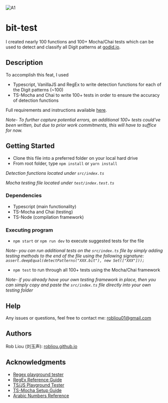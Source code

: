 ![A1](https://user-images.githubusercontent.com/81087205/230697170-927433cf-bf5d-4f51-ab1e-fa95395baf4d.png)

# bit-test

I created nearly 100 functions and 100+ Mocha/Chai tests which can be used to detect and classify all Digit patterns at [godid.io](godid.io).

## Description

To accomplish this feat, I used
* Typescript, VanillaJS and RegEx to write detection functions for each of the Digit patterns  (~100)
* TS-Mocha and Chai to write 100+ tests in order to ensure the accuracy of detection functions

Full requirements and instructions available [here](https://gist.github.com/renzholy/f857b464518e0cf97549a3aee141bd74).

*Note- To further capture potential errors, an additional 100+ tests could've been written, but due to prior work commitments, 
this will have to suffice for now.*

## Getting Started

* Clone this file into a preferred folder on your local hard drive
* From root folder, type ``npm install`` or ``yarn install``

*Detection functions located under ``src/index.ts``*

*Mocha testing file located under ``test/index.test.ts``*

### Dependencies

* Typescript (main functionality)
* TS-Mocha and Chai (testing)
* TS-Node (compilation framework)

### Executing program

* ``npm start`` or ``npm run dev`` to execute suggested tests for the file
 
*Note- you can run additional tests on the ``src/index.ts`` file by simply adding testing methods to the end of the file using the following signature:
  ``assert.deepEqual(detectPatterns("XXX.bit"), new Set(["XXX"]));``*
  
* ``npm test`` to run through all 100+ tests using the Mocha/Chai framework

*Note- if you already have your own testing framework in place, then you can simply copy and paste the ``src/index.ts`` file directly into your own testing folder*


## Help

Any issues or questions, feel free to contact me: robliou01@gmail.com

## Authors

Rob Liou (刘玉声): [robliou.github.io](https://robliou.github.io/)

## Acknowledgments

* [Regex playground tester](https://regex101.com/)
* [RegEx Reference Guide](https://www.freecodecamp.org/news/regular-expressions-for-beginners/)
* [TS/JS Playground Tester](https://leetcode.com/playground/new/empty)
* [TS-Mocha Setup Guide](https://www.npmjs.com/package/ts-mocha)
* [Arabic Numbers Reference](https://stackoverflow.com/questions/29729391/regular-expression-arabic-characters-and-numbers-only)
